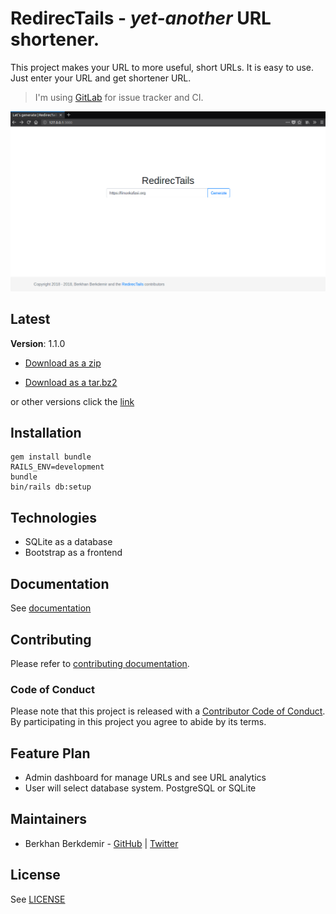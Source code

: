 # RedirecTails - *yet-another* URL shortener.

This project makes your URL to more useful, short URLs. It is easy to use. Just enter your URL and get shortener URL.

> I'm using [GitLab](https://gitlab.com/BerkhanBerkdemir/redirectails) for issue tracker and CI.

![](screenshot.png)

## Latest

**Version**: 1.1.0

* [Download as a zip](https://gitlab.com/BerkhanBerkdemir/redirectails/repository/1.1.0/archive.zip)

* [Download as a tar.bz2](https://gitlab.com/BerkhanBerkdemir/redirectails/repository/1.1.0/archive.tar.bz2)

or other versions click the [link](https://gitlab.com/BerkhanBerkdemir/redirectails/tags)

## Installation

```shell
gem install bundle
RAILS_ENV=development
bundle
bin/rails db:setup
```

## Technologies

* SQLite as a database
* Bootstrap as a frontend

## Documentation

See [documentation](doc/index.md)

## Contributing

Please refer to [contributing documentation](CONTRIBUTING.md).

### Code of Conduct

Please note that this project is released with a [Contributor Code of Conduct](CODE_OF_CONDUCT.md). By participating in this project you agree to abide by its terms.

## Feature Plan

* Admin dashboard for manage URLs and see URL analytics
* User will select database system. PostgreSQL or SQLite

## Maintainers

* Berkhan Berkdemir - [GitHub](https://github.com/BerkhanBerkdemir) | [Twitter](https://twitter.com/BerkhanBerkdemi)

## License

See [LICENSE](LICENSE)
